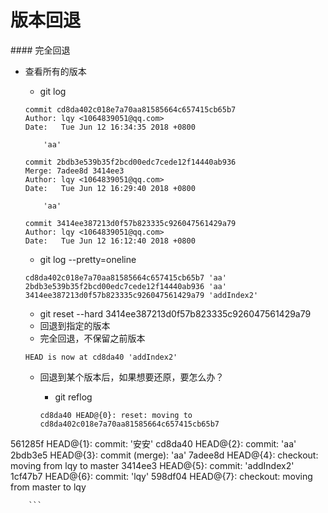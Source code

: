 # 版本回退

</hr>
#### 完全回退

* 查看所有的版本

    * git log
    
    ```
    commit cd8da402c018e7a70aa81585664c657415cb65b7
    Author: lqy <1064839051@qq.com>
    Date:   Tue Jun 12 16:34:35 2018 +0800
    
        'aa'
    
    commit 2bdb3e539b35f2bcd00edc7cede12f14440ab936
    Merge: 7adee8d 3414ee3
    Author: lqy <1064839051@qq.com>
    Date:   Tue Jun 12 16:29:40 2018 +0800
    
        'aa'
    
    commit 3414ee387213d0f57b823335c926047561429a79
    Author: lqy <1064839051@qq.com>
    Date:   Tue Jun 12 16:12:40 2018 +0800

    ```
    * git log --pretty=oneline
    
    ```
    cd8da402c018e7a70aa81585664c657415cb65b7 'aa'
    2bdb3e539b35f2bcd00edc7cede12f14440ab936 'aa'
    3414ee387213d0f57b823335c926047561429a79 'addIndex2'

    ```
    
    * git reset --hard 3414ee387213d0f57b823335c926047561429a79
     * 回退到指定的版本
     * 完全回退，不保留之前版本
    ```
    HEAD is now at cd8da40 'addIndex2'
    ```
    
    * 回退到某个版本后，如果想要还原，要怎么办？
    
        * git reflog
        ```
        cd8da40 HEAD@{0}: reset: moving to cd8da402c018e7a70aa81585664c657415cb65b7
561285f HEAD@{1}: commit: '安安'
cd8da40 HEAD@{2}: commit: 'aa'
2bdb3e5 HEAD@{3}: commit (merge): 'aa'
7adee8d HEAD@{4}: checkout: moving from lqy to master
3414ee3 HEAD@{5}: commit: 'addIndex2'
1cf47b7 HEAD@{6}: commit: 'lqy'
598df04 HEAD@{7}: checkout: moving from master to lqy

        ```
